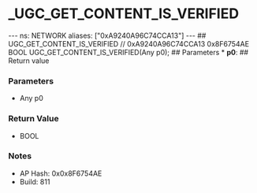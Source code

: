 # _UGC_GET_CONTENT_IS_VERIFIED

--- ns: NETWORK aliases: ["0xA9240A96C74CCA13"] --- ## UGC_GET_CONTENT_IS_VERIFIED  // 0xA9240A96C74CCA13 0x8F6754AE BOOL UGC_GET_CONTENT_IS_VERIFIED(Any p0);  ## Parameters * **p0**:  ## Return value

### Parameters
* Any p0

### Return Value
* BOOL

### Notes
* AP Hash: 0x0x8F6754AE
* Build: 811

